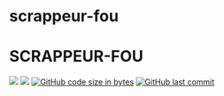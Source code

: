 # scrappeur-fou
<h1>SCRAPPEUR-FOU</h1>

[<img src="https://www.thehackingproject.org/assets/favicon/favicon-32x32-804b12d1c41c60fe721477b7c3b0a32811dc610580dd40ac92f1cc04cbd05ca4.png">](https://www.thehackingproject.org) <img src="https://img.shields.io/badge/language-RUBY-red">  [![GitHub code size in bytes](https://img.shields.io/github/languages/code-size/antcrn/twitter_bot.svg?logo=git&style=social&logoColor=teal)](https://github.com/antcrn/) [![GitHub last commit](https://img.shields.io/github/last-commit/antcrn/twitter_bot.svg?logo=github&style=social)](https://github.com/antcrn/)
